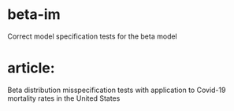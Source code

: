 # beta-im
Correct model specification tests for the beta model

# article: 
Beta distribution misspecification tests with application to Covid-19 mortality rates in the United States
